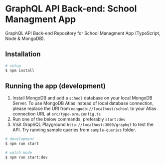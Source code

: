 # GraphQL API Back-end: School Managment App

GraphQL API Back-end Repository for School Managment App (TypeScript, Node & MongoDB).

## Installation

```bash
# setup
$ npm install
```

## Running the app (development)

1. Install MongoDB and add a `school` database on your local MongoDB Server. To use MongoDB Atlas instead of local database connection, please replace the URI from `mongodb://localhost/school` to your Atlas connection URL at `src/type-orm.config.ts`
1. Run one of the below commands, preferably `start:dev`
1. Visit GraphQL Playground `http://localhost:3000/graphql` to test the API. Try running sample queries from `sample-queries` folder.

```bash
# development
$ npm run start

# watch mode
$ npm run start:dev
```
